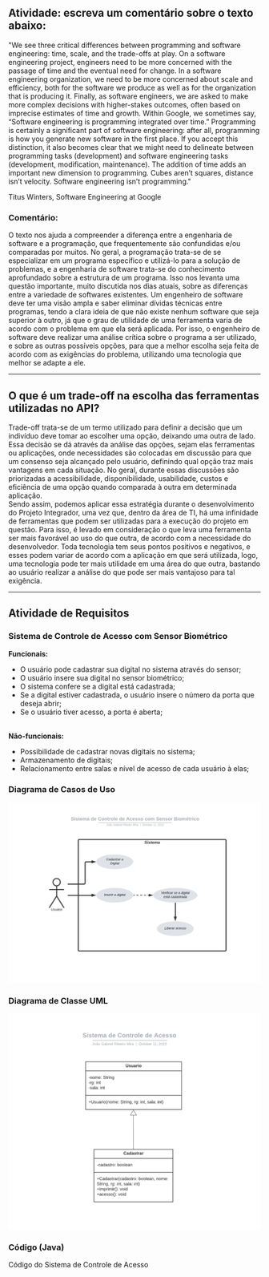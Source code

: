 <h2>Atividade: escreva um comentário sobre o texto abaixo:</h2>
"We see three critical differences between programming and software engineering: time, scale, and the trade-offs at play. On a software engineering project, engineers need to be more concerned with the passage of time and the eventual need for change. In a software engineering organization, we need to be more concerned about scale and efficiency, both for the software we produce as well as for the organization that is producing it. Finally, as software engineers, we are asked to make more complex decisions with higher-stakes outcomes, often based on imprecise estimates of time and growth. Within Google, we sometimes say, “Software engineering is programming integrated over time.” Programming is certainly a significant part of software engineering: after all, programming is how you generate new software in the first place. If you accept this distinction, it also becomes clear that we might need to delineate between programming tasks (development) and software engineering tasks (development, modification, maintenance). The addition of time adds an important new dimension to programming. Cubes aren’t squares, distance isn’t velocity. Software engineering isn’t programming."

Titus Winters, Software Engineering at Google

<h3>Comentário:</h3>
O texto nos ajuda a compreender a diferença entre a engenharia de software e a programação, que frequentemente são confundidas e/ou comparadas por muitos. No geral, a programação trata-se de se especializar em um programa específico e utilizá-lo para a solução de problemas, e a engenharia de software trata-se do conhecimento aprofundado sobre a estrutura de um programa.
Isso nos levanta uma questão importante, muito discutida nos dias atuais, sobre as diferenças entre a variedade de softwares existentes. Um engenheiro de software deve ter uma visão ampla e saber eliminar dívidas técnicas entre programas, tendo a clara ideia de que não existe nenhum software que seja superior à outro, já que o grau de utilidade de uma ferramenta varia de acordo com o problema em que ela será aplicada. Por isso, o engenheiro de software deve realizar uma análise crítica sobre o programa a ser utilizado, e sobre as outras possíveis opções, para que a melhor escolha seja feita de acordo com as exigências do problema, utilizando uma tecnologia que melhor se adapte a ele.

<br>
<hr>

<h2>O que é um trade-off na escolha das ferramentas utilizadas no API?</h2> 
Trade-off trata-se de um termo utilizado para definir a decisão que um indivíduo deve tomar ao escolher uma opção, deixando uma outra de lado. Essa decisão se dá através da análise das opções, sejam elas ferramentas ou aplicações, onde necessidades são colocadas em discussão para que um consenso seja alcançado pelo usuário, definindo qual opção traz mais vantagens em cada situação. No geral, durante essas discussões são priorizadas a acessibilidade, disponibilidade, usabilidade, custos e eficiência de uma opção quando comparada à outra em determinada aplicação. <br>
Sendo assim, podemos aplicar essa estratégia durante o desenvolvimento do Projeto Integrador, uma vez que, dentro da área de TI, há uma infinidade de ferramentas que podem ser utilizadas para a execução do projeto em questão. Para isso, é levado em consideração o que leva uma ferramenta ser mais favorável ao uso do que outra, de acordo com a necessidade do desenvolvedor. Toda tecnologia tem seus pontos positivos e negativos, e esses podem variar de acordo com a aplicação em que será utilizada, logo, uma tecnologia pode ter mais utilidade em uma área do que outra, bastando ao usuário realizar a análise do que pode ser mais vantajoso para tal exigência.

<br>
<hr>

<h2>Atividade de Requisitos</h2>
<h3>Sistema de Controle de Acesso com Sensor Biométrico</h3>
<b>Funcionais:</b>
<ul>
  <li> O usuário pode cadastrar sua digital no sistema através do sensor;
  <li> O usuário insere sua digital no sensor biométrico;
  <li> O sistema confere se a digital está cadastrada;
  <li> Se a digital estiver cadastrada, o usuário insere o número da porta que deseja abrir;
  <li> Se o usuário tiver acesso, a porta é aberta;
</ul>
<br>
<b>Não-funcionais:</b>
<ul>
  <li> Possibilidade de cadastrar novas digitais no sistema;
  <li> Armazenamento de digitais;
  <li> Relacionamento entre salas e nível de acesso de cada usuário à elas;
</ul>

<h3>Diagrama de Casos de Uso</h3>
<img src="https://github.com/JoaoGRMira/bertoti/blob/main/Engenharia%20de%20Software%20I/Diagrama%20de%20caso%20de%20uso%20-%20Sistema%20de%20Controle%20de%20Acesso.png" alt="Diagrama de Casos de Uso">

<br>

<h3>Diagrama de Classe UML</h3>
<img src="https://github.com/JoaoGRMira/bertoti/blob/main/Engenharia%20de%20Software%20I/Diagrama%20de%20Classe%20UML%20-%20Sistema%20de%20Controle.png" alt="Diagrama de Classe UML">

<br>

<h3>Código (Java)</h3>
<a href:"https://github.com/JoaoGRMira/bertoti/tree/main/Engenharia%20de%20Software%20I/ControleAcesso">Código do Sistema de Controle de Acesso</a>
